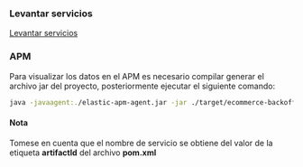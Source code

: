 ### Levantar servicios

[Levantar servicios](../README.md)

### APM
Para visualizar los datos en el APM es necesario compilar generar el archivo jar del proyecto, posteriormente ejecutar el siguiente comando:

```sh
java -javaagent:./elastic-apm-agent.jar -jar ./target/ecommerce-backoffice-products-0.0.1-SNAPSHOT.jar
```

#### Nota
Tomese en cuenta que el nombre de servicio se obtiene del valor de la etiqueta **artifactId** del archivo **pom.xml**
